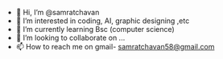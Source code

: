 - 👋 Hi, I’m @samratchavan
- 👀 I’m interested in coding, AI, graphic designing ,etc
- 🌱 I’m currently learning Bsc (computer science)
- 💞️ I’m looking to collaborate on ...
- 📫 How to reach me on gmail- samratchavan58@gmail.com

<!---
samratchavan/samratchavan is a ✨ special ✨ repository because its `README.md` (this file) appears on your GitHub profile.
You can click the Preview link to take a look at your changes.
--->
